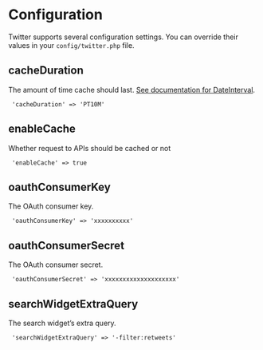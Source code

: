 # Configuration
Twitter supports several configuration settings. You can override their values in your `config/twitter.php` file.
    
## cacheDuration
The amount of time cache should last. [See documentation for DateInterval](http://www.php.net/manual/en/dateinterval.construct.php).
     
     'cacheDuration' => 'PT10M'

## enableCache
Whether request to APIs should be cached or not
     
     'enableCache' => true

## oauthConsumerKey    
The OAuth consumer key.
     
     'oauthConsumerKey' => 'xxxxxxxxxx'

## oauthConsumerSecret    
The OAuth consumer secret.
     
     'oauthConsumerSecret' => 'xxxxxxxxxxxxxxxxxxxx'

## searchWidgetExtraQuery    
The search widget’s extra query.
     
     'searchWidgetExtraQuery' => '-filter:retweets'
